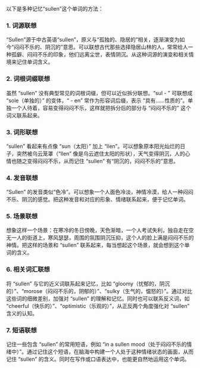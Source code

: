 以下是多种记忆“sullen”这个单词的方法：

### 1. 词源联想
“Sullen”源于中古英语“sullen”，原义与“孤独的、隐居的”相关，逐渐演变为如今“闷闷不乐的、阴沉的”意思。可以联想古代那些选择隐居山林的人，常常给人一种孤僻、闷闷不乐的印象，他们远离尘世，表情阴沉。从这种词源的演变和相关情境来记住单词含义。

### 2. 词根词缀联想
虽然 “sullen” 没有典型常见的词根词缀，但可以近似拆分联想。“sul - ” 可联想成 “sole（单独的）” 的变体，“ - en” 常作为形容词后缀，表示 “具有……性质的”。单独一个人待着，容易变得闷闷不乐，这样就把拆分后的部分与 “闷闷不乐的” 这个词义联系起来。

### 3. 词形联想
“sullen” 看起来有点像 “sun（太阳）” 加上 “llen”。可以想象原本阳光灿烂的日子，突然被乌云笼罩（“llen” 像是乌云遮住太阳的形状），天气变得阴沉，人的心情也随之变得闷闷不乐，从而记住 “sullen” 有“阴沉的，闷闷不乐的”意思。

### 4. 发音联想
“Sullen” 的发音类似“色冷”。可以想象一个人面色冷淡，神情冷漠，给人一种闷闷不乐、阴沉的感觉。把这种发音和对应的形象、情绪联系起来，便于记忆单词。

### 5. 场景联想
想象这样一个场景：在寒冷的冬日傍晚，天色渐暗，一个人考试失利，独自走在空无一人的街道上，寒风瑟瑟，周围的氛围阴沉压抑，这个人的脸上满是闷闷不乐的神情。把这样的场景和 “sullen” 联系起来，每当想起这个场景，就会想到这个单词的含义。

### 6. 相关词汇联想
将 “sullen” 与它的近义词联系起来记忆，比如 “gloomy（忧郁的，阴沉的）”、“morose（闷闷不乐的，阴郁的）”、“sulky（生气的，愠怒的）”。通过对比这些词的细微差别，加强对 “sullen” 的理解和记忆。同时也可以联系反义词，如 “cheerful（快乐的）”、“optimistic（乐观的）”，从正反两个角度强化对 “sullen” 含义的认知。

### 7. 短语联想
记住一些包含 “sullen” 的常用短语，例如 “in a sullen mood（处于闷闷不乐的情绪中）”。通过记住这个短语，在脑海中构建一个人处于这种情绪状态的画面，从而记住 “sullen” 的含义。同时在写作或口语表达中，也能更自然地运用这个单词。 